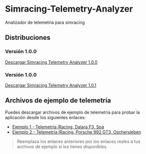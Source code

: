 # Simracing-Telemetry-Analyzer
 Analizador de telemetria para simracing

## Distribuciones

### Versión 1.0.0
[Descargar Simracing Telemetry Analyzer 1.0.0](https://drive.google.com/file/d/1ityLlus8WjN3XcEYovCtT3KberXSyYvk/view?usp=drive_link)
### Versión 1.0.0
[Descargar Simracing Telemetry Analyzer 1.0.1](https://drive.google.com/file/d/14sYTHSJN2MoJRunWTDs7ckLEz7bXK3fU/view?usp=drive_link)

## Archivos de ejemplo de telemetría

Puedes descargar archivos de ejemplo de telemetría para probar la aplicación desde los siguientes enlaces:

- [Ejemplo 1 - Telemetría iRacing, Dalara F3, Spa](https://drive.google.com/file/d/1596NYtiq0AUGoK5m_WfLSOR9CHyv_K4V/view?usp=drive_link)
- [Ejemplo 2 - Telemetría IRacing, Porsche 992 GT3, Oschersleben](https://drive.google.com/file/d/1lBnGEyGjdApNZ5KTUihDlK9D0G2ReORz/view?usp=drive_link)

> Reemplaza los enlaces anteriores por los enlaces reales a tus archivos de ejemplo si los tienes disponibles.
